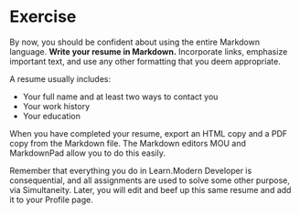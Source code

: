 # Exercise  

By now, you should be confident about using the entire Markdown language. **Write your resume in Markdown.** Incorporate links, emphasize important text, and use any other formatting that you deem appropriate.  

A resume usually includes:  

* Your full name and at least two ways to contact you
* Your work history
* Your education  

When you have completed your resume, export an HTML copy and a PDF copy from the Markdown file. The Markdown editors MOU and MarkdownPad allow you to do this easily.  

Remember that everything you do in Learn.Modern Developer is consequential, and all assignments are used to solve some other purpose, via Simultaneity. Later, you will edit and beef up this same resume and add it to your Profile page.
